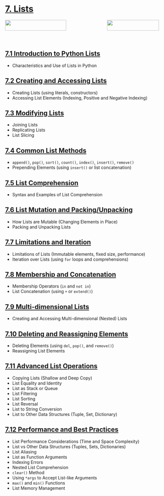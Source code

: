 # [7. Lists](#python-lists-basic-concepts-and-operations)

<span style="display: flex; justify-content: space-between; width: 100%; align-items: center;">
    <a href="../06-module-06-string-manipulation/README.md">
        <img src="https://img.shields.io/badge/Previous-Debugging-blue" width="200" height="35">
    </a>
    <a href="../08-module-08-tuples/README.md">
        <img src="https://img.shields.io/badge/Next-Python_Lists-brightgreen" width="170" height="35">
    </a>
</span>
<br><br>

## [7.1 Introduction to Python Lists](#71-introduction-to-python-lists)
- Characteristics and Use of Lists in Python

## [7.2 Creating and Accessing Lists](#72-creating-and-accessing-lists)
- Creating Lists (using literals, constructors)
- Accessing List Elements (Indexing, Positive and Negative Indexing)

## [7.3 Modifying Lists](#73-modifying-lists)
- Joining Lists
- Replicating Lists
- List Slicing

## [7.4 Common List Methods](#74-common-list-methods)
- `append()`, `pop()`, `sort()`, `count()`, `index()`, `insert()`, `remove()`
- Prepending Elements (using `insert()` or list concatenation)

## [7.5 List Comprehension](#75-list-comprehension)
- Syntax and Examples of List Comprehension

## [7.6 List Mutation and Packing/Unpacking](#76-list-mutation-and-packingunpacking)
- How Lists are Mutable (Changing Elements in Place)
- Packing and Unpacking Lists

## [7.7 Limitations and Iteration](#77-limitations-and-iteration)
- Limitations of Lists (Immutable elements, fixed size, performance)
- Iteration over Lists (using `for` loops and comprehensions)

## [7.8 Membership and Concatenation](#78-membership-and-concatenation)
- Membership Operators (`in` and `not in`)
- List Concatenation (using `+` or `extend()`)

## [7.9 Multi-dimensional Lists](#79-multi-dimensional-lists)
- Creating and Accessing Multi-dimensional (Nested) Lists

## [7.10 Deleting and Reassigning Elements](#710-deleting-and-reassigning-elements)
- Deleting Elements (using `del`, `pop()`, and `remove()`)
- Reassigning List Elements

## [7.11 Advanced List Operations](#711-advanced-list-operations)
- Copying Lists (Shallow and Deep Copy)
- List Equality and Identity
- List as Stack or Queue
- List Filtering
- List Sorting
- List Reversal
- List to String Conversion
- List to Other Data Structures (Tuple, Set, Dictionary)

## [7.12 Performance and Best Practices](#712-performance-and-best-practices)
- List Performance Considerations (Time and Space Complexity)
- List vs Other Data Structures (Tuples, Sets, Dictionaries)
- List Aliasing
- List as Function Arguments
- Indexing Errors
- Nested List Comprehension
- `clear()` Method
- Using `*args` to Accept List-like Arguments
- `max()` and `min()` Functions
- List Memory Management